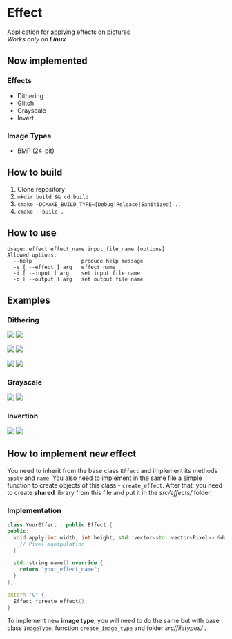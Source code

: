 # Effect
Application for applying effects on pictures  
_Works only on **Linux**_

## Now implemented
### Effects
* Dithering
* Glitch
* Grayscale
* Invert

### Image Types
* BMP (24-bit)

## How to build
1. Clone repository
2. `mkdir build && cd build`
3. `cmake -DCMAKE_BUILD_TYPE=[Debug|Release|Sanitized] ..`
4. `cmake --build .`

## How to use
```
Usage: effect effect_name input_file_name [options]
Allowed options:
  --help                produce help message
  -e [ --effect ] arg   effect name
  -i [ --input ] arg    set input file name
  -o [ --output ] arg   set output file name
```

## Examples
### Dithering
![](res/Regina-Spektor.bmp)
![](res/Regina-Spektor_dithering.bmp)

![](res/regina.bmp)
![](res/regina_dithering.bmp)

![](res/cube.bmp)
![](res/cube_dithering.bmp)

### Grayscale
![](res/birmancat.bmp)
![](res/birmancat_grayscale.bmp)

### Invertion
![](res/in-the-aeroplane-over-the-sea.bmp)
![](res/in-the-aeroplane-over-the-sea_invert.bmp)

## How to implement new effect
You need to inherit from the base class `Effect` and implement its
methods `apply` and `name`. You also need to implement in the same
file a simple function to create objects of this class - `create_effect`.
After that, you need to create **shared** library from this file and put
it in the _src/effects/_ folder.

### Implementation
```cpp
class YourEffect : public Effect {
public:
  void apply(int width, int height, std::vector<std::vector<Pixel>> &data) override {
    // Pixel manipulation
  }

  std::string name() override {
    return "your_effect_name";
  }
};

extern "C" {
  Effect *create_effect();
}
```

To implement new **image type**, you will need to do the same but with base
class `ImageType`, function `create_image_type` and folder _src/filetypes/_
.